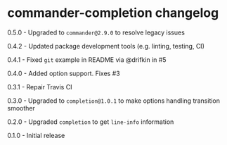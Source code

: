 # commander-completion changelog
0.5.0 - Upgraded to `commander@2.9.0` to resolve legacy issues

0.4.2 - Updated package development tools (e.g. linting, testing, CI)

0.4.1 - Fixed `git` example in README via @drifkin in #5

0.4.0 - Added option support. Fixes #3

0.3.1 - Repair Travis CI

0.3.0 - Upgraded to `completion@1.0.1` to make options handling transition smoother

0.2.0 - Upgraded `completion` to get `line-info` information

0.1.0 - Initial release
